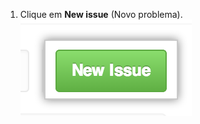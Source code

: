 1. Clique em **New issue** (Novo problema). ![Botão New Issues (Novos problemas)](/assets/images/help/issues/new_issues_button.png)
